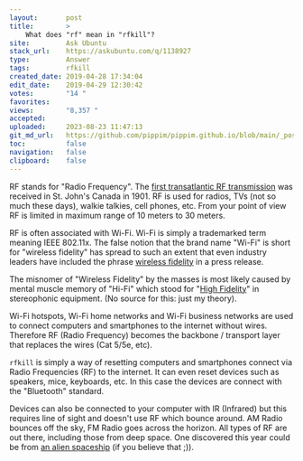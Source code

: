 ```yaml
---
layout:       post
title:        >
    What does "rf" mean in "rfkill"?
site:         Ask Ubuntu
stack_url:    https://askubuntu.com/q/1138927
type:         Answer
tags:         rfkill
created_date: 2019-04-28 17:34:04
edit_date:    2019-04-29 12:30:42
votes:        "14 "
favorites:    
views:        "8,357 "
accepted:     
uploaded:     2023-08-23 11:47:13
git_md_url:   https://github.com/pippim/pippim.github.io/blob/main/_posts/2019/2019-04-28-What-does-_rf_-mean-in-_rfkill__.md
toc:          false
navigation:   false
clipboard:    false
---
```


RF stands for "Radio Frequency". The [first transatlantic RF transmission][1] was received in St. John's Canada in 1901. RF is used for radios, TVs (not so much these days), walkie talkies, cell phones, etc. From your point of view RF is limited in maximum range of 10 meters to 30 meters.

RF is often associated with Wi-Fi. Wi-Fi is simply a trademarked term meaning IEEE 802.11x. The false notion that the brand name "Wi-Fi" is short for "wireless fidelity" has spread to such an extent that even industry leaders have included the phrase [wireless fidelity][2] in a press release.

The misnomer of "Wireless Fidelity" by the masses is most likely caused by mental muscle memory of "Hi-Fi" which stood for "[High Fidelity][3]" in stereophonic equipment. (No source for this:  just my theory).

Wi-Fi hotspots, Wi-Fi home networks and Wi-Fi business networks are used to connect computers and smartphones to the internet without wires. Therefore RF (Radio Frequency) becomes the backbone / transport layer that replaces the wires (Cat 5/5e, etc).

`rfkill` is simply a way of resetting computers and smartphones connect via Radio Frequencies (RF) to the internet. It can even reset devices such as speakers, mice, keyboards, etc. In this case the devices are connect with the "Bluetooth" standard.

Devices can also be connected to your computer with IR (Infrared) but this requires line of sight and doesn't use RF which bounce around. AM Radio bounces off the sky, FM Radio goes across the horizon. All types of RF are out there, including those from deep space. One discovered this year could be from [an alien spaceship][4] (if you believe that ;)).


  [1]: https://www.pc.gc.ca/en/lhn-nhs/nl/signalhill
  [2]: https://www.webopedia.com/DidYouKnow/Computer_Science/wifi_explained.asp
  [3]: https://en.wikipedia.org/wiki/High_fidelity
  [4]: https://www.bbc.com/news/science-environment-46811618
